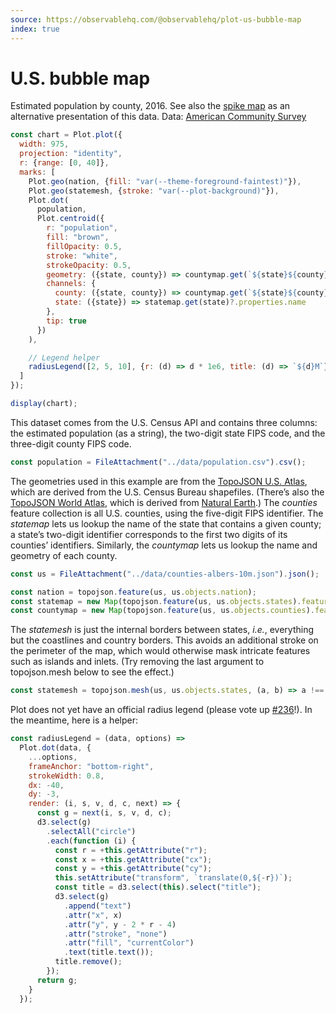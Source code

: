 ```yaml
---
source: https://observablehq.com/@observablehq/plot-us-bubble-map
index: true
---
```


# U.S. bubble map

Estimated population by county, 2016. See also the [spike map](./spike) as an alternative presentation of this data. Data: [American Community Survey](https://api.census.gov/data/2016/acs/acs5/cprofile/examples.html)

```js echo
const chart = Plot.plot({
  width: 975,
  projection: "identity",
  r: {range: [0, 40]},
  marks: [
    Plot.geo(nation, {fill: "var(--theme-foreground-faintest)"}),
    Plot.geo(statemesh, {stroke: "var(--plot-background)"}),
    Plot.dot(
      population,
      Plot.centroid({
        r: "population",
        fill: "brown",
        fillOpacity: 0.5,
        stroke: "white",
        strokeOpacity: 0.5,
        geometry: ({state, county}) => countymap.get(`${state}${county}`),
        channels: {
          county: ({state, county}) => countymap.get(`${state}${county}`)?.properties.name,
          state: ({state}) => statemap.get(state)?.properties.name
        },
        tip: true
      })
    ),

    // Legend helper
    radiusLegend([2, 5, 10], {r: (d) => d * 1e6, title: (d) => `${d}M`})
  ]
});

display(chart);
```

This dataset comes from the U.S. Census API and contains three columns: the estimated population (as a string), the two-digit state FIPS code, and the three-digit county FIPS code.

```js echo
const population = FileAttachment("../data/population.csv").csv();
```

The geometries used in this example are from the [TopoJSON U.S. Atlas](https://github.com/topojson/us-atlas), which are derived from the U.S. Census Bureau shapefiles. (There’s also the [TopoJSON World Atlas](https://github.com/topojson/world-atlas), which is derived from [Natural Earth](https://www.naturalearthdata.com).) The _counties_ feature collection is all U.S. counties, using the five-digit FIPS identifier. The _statemap_ lets us lookup the name of the state that contains a given county; a state’s two-digit identifier corresponds to the first two digits of its counties’ identifiers. Similarly, the _countymap_ lets us lookup the name and geometry of each county.

```js echo
const us = FileAttachment("../data/counties-albers-10m.json").json();
```

```js echo
const nation = topojson.feature(us, us.objects.nation);
const statemap = new Map(topojson.feature(us, us.objects.states).features.map((d) => [d.id, d]));
const countymap = new Map(topojson.feature(us, us.objects.counties).features.map((d) => [d.id, d]));
```

The _statemesh_ is just the internal borders between states, _i.e._, everything but the coastlines and country borders. This avoids an additional stroke on the perimeter of the map, which would otherwise mask intricate features such as islands and inlets. (Try removing the last argument to topojson.mesh below to see the effect.)

```js echo
const statemesh = topojson.mesh(us, us.objects.states, (a, b) => a !== b);
```

Plot does not yet have an official radius legend (please vote up [#236](https://github.com/observablehq/plot/issues/236)!). In the meantime, here is a helper:

```js echo
const radiusLegend = (data, options) =>
  Plot.dot(data, {
    ...options,
    frameAnchor: "bottom-right",
    strokeWidth: 0.8,
    dx: -40,
    dy: -3,
    render: (i, s, v, d, c, next) => {
      const g = next(i, s, v, d, c);
      d3.select(g)
        .selectAll("circle")
        .each(function (i) {
          const r = +this.getAttribute("r");
          const x = +this.getAttribute("cx");
          const y = +this.getAttribute("cy");
          this.setAttribute("transform", `translate(0,${-r})`);
          const title = d3.select(this).select("title");
          d3.select(g)
            .append("text")
            .attr("x", x)
            .attr("y", y - 2 * r - 4)
            .attr("stroke", "none")
            .attr("fill", "currentColor")
            .text(title.text());
          title.remove();
        });
      return g;
    }
  });
```
